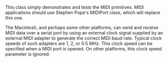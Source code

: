 This class simply demonstrates and tests the MIDI primitives. MIDI applications should use Stephen Pope's MIDIPort class, which will replace this one.

The Macintosh, and perhaps some other platforms, can send and receive MIDI data over a serial port by using an external clock signal supplied by an external MIDI adapter to generate the correct MIDI baud rate. Typical clock speeds of such adapters are 1, 2, or 0.5 MHz. This clock speed can be specified when a MIDI port is opened. On other platforms, this clock speed parameter is ignored.
